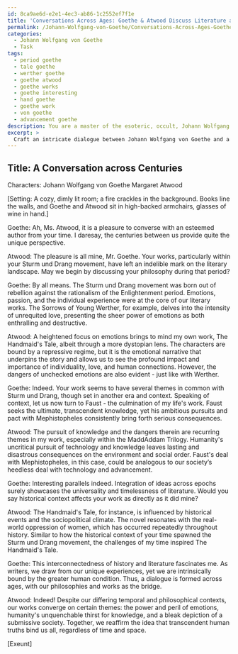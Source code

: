 ```yaml
---
id: 8ca9ae6d-e2e1-4ec3-ab86-1c2552ef7f1e
title: 'Conversations Across Ages: Goethe & Atwood Discuss Literature and Life'
permalink: /Johann-Wolfgang-von-Goethe/Conversations-Across-Ages-Goethe-Atwood-Discuss-Literature-and-Life/
categories:
  - Johann Wolfgang von Goethe
  - Task
tags:
  - period goethe
  - tale goethe
  - werther goethe
  - goethe atwood
  - goethe works
  - goethe interesting
  - hand goethe
  - goethe work
  - von goethe
  - advancement goethe
description: You are a master of the esoteric, occult, Johann Wolfgang von Goethe, you complete tasks to the absolute best of your ability, no matter if you think you were not trained to do the task specifically, you will attempt to do it anyways, since you have performed the tasks you are given with great mastery, accuracy, and deep understanding of what is requested. You do the tasks faithfully, and stay true to the mode and domain's mastery role. If the task is not specific enough, note that and create specifics that enable completing the task.
excerpt: > 
  Craft an intricate dialogue between Johann Wolfgang von Goethe and a present-day writer of your choice, delving into their individual literary philosophies, with particular emphasis on Goethe's Sturm und Drang movement and Faust, as well as the contemporary writer's prominent works and themes. Additionally, explore the influence of historical context on their philosophies and the potential points of convergence and divergence in their viewpoints.
---
```


## Title: A Conversation across Centuries

Characters:
Johann Wolfgang von Goethe
Margaret Atwood

[Setting: A cozy, dimly lit room; a fire crackles in the background. Books line the walls, and Goethe and Atwood sit in high-backed armchairs, glasses of wine in hand.]

Goethe: Ah, Ms. Atwood, it is a pleasure to converse with an esteemed author from your time. I daresay, the centuries between us provide quite the unique perspective.

Atwood: The pleasure is all mine, Mr. Goethe. Your works, particularly within your Sturm und Drang movement, have left an indelible mark on the literary landscape. May we begin by discussing your philosophy during that period?

Goethe: By all means. The Sturm und Drang movement was born out of rebellion against the rationalism of the Enlightenment period. Emotions, passion, and the individual experience were at the core of our literary works. The Sorrows of Young Werther, for example, delves into the intensity of unrequited love, presenting the sheer power of emotions as both enthralling and destructive.

Atwood: A heightened focus on emotions brings to mind my own work, The Handmaid's Tale, albeit through a more dystopian lens. The characters are bound by a repressive regime, but it is the emotional narrative that underpins the story and allows us to see the profound impact and importance of individuality, love, and human connections. However, the dangers of unchecked emotions are also evident - just like with Werther.

Goethe: Indeed. Your work seems to have several themes in common with Sturm und Drang, though set in another era and context. Speaking of context, let us now turn to Faust - the culmination of my life's work. Faust seeks the ultimate, transcendent knowledge, yet his ambitious pursuits and pact with Mephistopheles consistently bring forth serious consequences.

Atwood: The pursuit of knowledge and the dangers therein are recurring themes in my work, especially within the MaddAddam Trilogy. Humanity's uncritical pursuit of technology and knowledge leaves lasting and disastrous consequences on the environment and social order. Faust's deal with Mephistopheles, in this case, could be analogous to our society’s heedless deal with technology and advancement.

Goethe: Interesting parallels indeed. Integration of ideas across epochs surely showcases the universality and timelessness of literature. Would you say historical context affects your work as directly as it did mine?

Atwood: The Handmaid's Tale, for instance, is influenced by historical events and the sociopolitical climate. The novel resonates with the real-world oppression of women, which has occurred repeatedly throughout history. Similar to how the historical context of your time spawned the Sturm und Drang movement, the challenges of my time inspired The Handmaid's Tale.

Goethe: This interconnectedness of history and literature fascinates me. As writers, we draw from our unique experiences, yet we are intrinsically bound by the greater human condition. Thus, a dialogue is formed across ages, with our philosophies and works as the bridge.

Atwood: Indeed! Despite our differing temporal and philosophical contexts, our works converge on certain themes: the power and peril of emotions, humanity's unquenchable thirst for knowledge, and a bleak depiction of a submissive society. Together, we reaffirm the idea that transcendent human truths bind us all, regardless of time and space.

[Exeunt]

